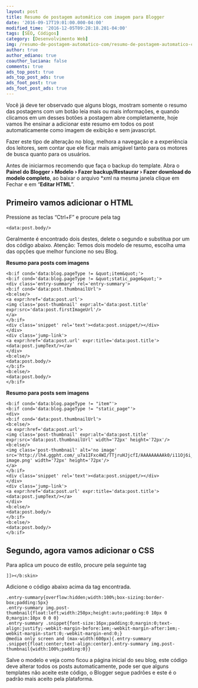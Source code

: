 ```yaml
---
layout: post
title: Resumo de postagem automático com imagem para Blogger
date: '2016-09-17T19:01:00.000-04:00'
modified_time: '2016-12-05T09:28:18.201-04:00'
tags: [SEO, Códigos]
category: [Desenvolvimento Web]
img: /resumo-de-postagem-automatico-com/resumo-de-postagem-automatico-com.jpg
author: true
author_ediano: true
coauthor_luciana: false
comments: true
ads_top_post: true
ads_top_post_ads: true
ads_foot_post: true
ads_foot_post_ads: true
---
```


Você já deve ter observado que alguns blogs, mostram somente o resumo das postagens com um botão leia mais ou mais informações, e quando clicamos em um desses botões a postagem abre completamente, hoje vamos lhe ensinar a adicionar este resumo em todos os post automaticamente como imagem de exibição e sem javascript.

Fazer este tipo de alteração no blog, melhora a navegação e a experiência dos leitores, sem contar que ele ficar mais amigável tanto para os motores de busca quanto para os usuários.

Antes de iniciarmos recomendo que faça o backup do template. Abra o **Painel do Blogger › Modelo › Fazer backup/Restaurar › Fazer download do modelo completo**, ao baixar o arquivo *xml na mesma janela clique em Fechar e em “**Editar HTML**”.

## Primeiro vamos adicionar o HTML
Pressione as teclas “Ctrl+F” e procure pela tag

    <data:post.body/>

Geralmente é encontrado dois destes, delete o segundo e substitua por um dos código abaixo. Atenção: Temos dois modelo de resumo, escolha uma das opções que melhor funcione no seu Blog.

**Resumo para posts com imagens**

    <b:if cond='data:blog.pageType != &quot;item&quot;'>
    <b:if cond='data:blog.pageType != &quot;static_page&quot;'>
    <div class='entry-summary' rel='entry-summary'>
    <b:if cond='data:post.thumbnailUrl'>
    <b:else/>
    <a expr:href='data:post.url'>
    <img class='post-thumbnail' expr:alt='data:post.title' expr:src='data:post.firstImageUrl'/>
    </a>
    </b:if>
    <div class='snippet' rel='text'><data:post.snippet/></div>
    </div>
    <div class='jump-link'>
    <a expr:href='data:post.url' expr:title='data:post.title'><data:post.jumpText/></a>
    </div>
    <b:else/>
    <data:post.body/>
    </b:if>
    <b:else/>
    <data:post.body/>
    </b:if>

**Resumo para posts sem imagens**

    <b:if cond='data:blog.pageType != "item"'>
    <b:if cond='data:blog.pageType != "static_page"'>
    <div>
    <b:if cond='data:post.thumbnailUrl'>
    <b:else/>
    <a expr:href='data:post.url'>
    <img class='post-thumbnail' expr:alt='data:post.title' expr:src='data:post.thumbnailUrl' width='72px' height='72px'/>
    <b:else/>
    <img class='post-thumbnail' alt='no image' src='http://lh4.ggpht.com/_u7a1IFxc4WI/TTjruHJjcfI/AAAAAAAAAk0/i11Oj6i_bHY/no-image.png' width='72px' height='72px'/>
    </a>
    </b:if>
    <div class='snippet' rel='text'><data:post.snippet/></div>
    </div>
    <div class='jump-link'>
    <a expr:href='data:post.url' expr:title='data:post.title'><data:post.jumpText/></a>
    </div>
    <b:else/>
    <data:post.body/>
    </b:if>
    <b:else/>
    <data:post.body/>
    </b:if>

## Segundo, agora vamos adicionar o CSS
Para aplica um pouco de estilo, procure pela seguinte tag

    ]]></b:skin>

Adicione o código abaixo acima da tag encontrada.

    .entry-summary{overflow:hidden;width:100%;box-sizing:border-box;padding:5px}
    .entry-summary img.post-thumbnail{float:left;width:250px;height:auto;padding:0 10px 0 0;margin:10px 0 0 0}
    .entry-summary .snippet{font-size:16px;padding:0;margin:0;text-align:justify;-webkit-margin-before:1em;-webkit-margin-after:1em;-webkit-margin-start:0;-webkit-margin-end:0;}
    @media only screen and (max-width:600px){.entry-summary .snippet{float:center;text-align:center}.entry-summary img.post-thumbnail{width:100%;padding:0}}

Salve o modelo e veja como ficou a página inicial do seu blog, este código deve alterar todos os posts automaticamente, pode ser que alguns templates não aceite este código, o Blogger segue padrões e este é o padrão mais aceito pela plataforma.
